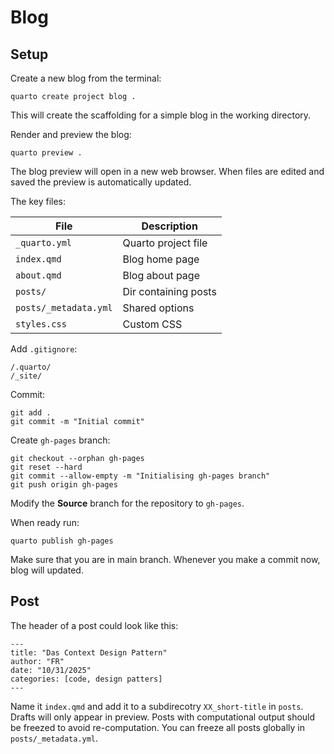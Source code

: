 # Blog

## Setup

Create a new blog from the terminal:

```shell
quarto create project blog .
```

This will create the scaffolding for a simple blog in the working directory.

Render and preview the blog:

```shell
quarto preview .
```

The blog preview will open in a new web browser. When files are edited and saved the preview is automatically updated.

The key files:

File                 | Description          |
---------------------|----------------------|
`_quarto.yml`        | Quarto project file  |
`index.qmd`          | Blog home page       |
`about.qmd`          | Blog about page      |
`posts/`             | Dir containing posts |
`posts/_metadata.yml`| Shared options       |
`styles.css`         | Custom CSS           |


Add `.gitignore`:

```
/.quarto/
/_site/
```

Commit: 

```
git add .
git commit -m "Initial commit"
```

Create `gh-pages` branch:

```
git checkout --orphan gh-pages
git reset --hard
git commit --allow-empty -m "Initialising gh-pages branch"
git push origin gh-pages
```

Modify the **Source** branch for the repository to `gh-pages`.

When ready run:
```shell
quarto publish gh-pages
```

Make sure that you are in main branch. Whenever you make a commit now, blog will updated.

## Post

The header of a post could look like this:

```quarto
---
title: "Das Context Design Pattern"
author: "FR"
date: "10/31/2025"
categories: [code, design patters]
---
```

Name it `index.qmd` and add it to a subdirecotry `XX_short-title` in `posts`. Drafts will only appear in preview. Posts with computational output should be freezed to avoid re-computation. You can freeze all posts globally in `posts/_metadata.yml`.





